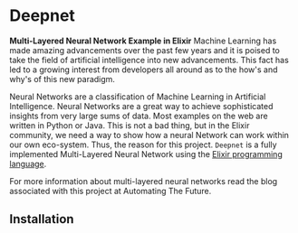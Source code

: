 # Deepnet

**Multi-Layered Neural Network Example in Elixir**
Machine Learning has made amazing advancements over the past few years and it is
poised to take the field of artificial intelligence into new advancements. This fact
has led to a growing interest from developers all around as to the how's and why's
of this new paradigm.

Neural Networks are a classification of Machine Learning in Artificial Intelligence.
Neural Networks are a great way to achieve sophisticated insights from very large sums
of data. Most examples on the web are written in Python or Java. This is not a
bad thing, but in the Elixir community, we need a way to show how a neural Network
can work within our own eco-system. Thus, the reason for this project. `Deepnet` is a fully
implemented Multi-Layered Neural Network using the
[Elixir programming language](http://elixir-lang.org).

For more information about multi-layered neural networks read the blog associated with
this project at Automating The Future.  

## Installation
